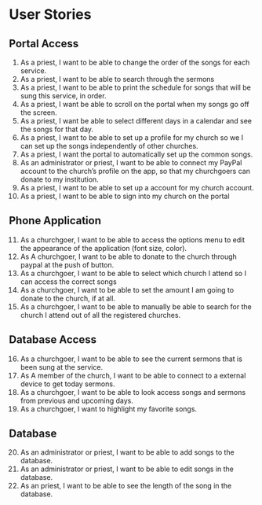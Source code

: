 # User Stories

## Portal Access
1. As a priest, I want to be able to change the order of the songs for each service.
2. As a priest, I want to be able to search through the sermons
3. As a priest, I want to be able to print the schedule for songs that will be sung this service, in order.
4. As a priest, I want be able to scroll on the portal when my songs go off the screen.
5. As a priest, I want be able to select different days in a calendar and see the songs for that day.
6. As a priest, I want to be able to set up a profile for my church so we I can set up the songs independently of other churches.
7. As a priest, I want the portal to automatically set up the common songs.
8. As an administrator or priest, I want to be able to connect my PayPal account to the church’s profile on the app, so that my churchgoers can donate to my institution.
9. As a priest, I want to be able to set up a account for my church account.
10. As a priest, I want to be able to sign into my church on the portal

## Phone Application
11. As a churchgoer, I want to be able to access the options menu to edit the appearance of the application (font size, color).
12. As A churchgoer, I want to be able to donate to the church through paypal at the push of button.
13. As a churchgoer, I want to be able to select which church I attend so I can access the correct songs
14. As a churchgoer, I want to be able to set the amount I am going to donate to the church, if at all.
15. As a churchgoer, I want to be able to manually be able to search for the church I attend out of all the registered churches.

## Database Access
16. As a churchgoer, I want to be able to see the current sermons that is been sung at the service.
17. As A member of the church, I want to be able to connect to a external device to get today sermons.
18. As a churchgoer, I want to be able to look access songs and sermons from previous and upcoming days.
19. As a churchgoer, I want to highlight my favorite songs.

## Database
20. As an administrator or priest, I want to be able to add songs to the database.
21. As an administrator or priest, I want to be able to edit songs in the database.
22. As an priest, I want to be able to see the length of the song in the database.
